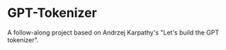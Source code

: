 # GPT-Tokenizer
A follow-along project based on Andrzej Karpathy's "Let's build the GPT tokenizer".
